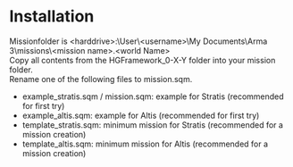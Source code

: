 # Installation
Missionfolder is \<harddrive>:\User\\\<username>\My Documents\Arma 3\missions\\\<mission name>.\<world Name>  
Copy all contents from the HGFramework_0-X-Y folder into your mission folder.  
Rename one of the following files to mission.sqm.  
* example_stratis.sqm / mission.sqm: example for Stratis (recommended for first try)
* example_altis.sqm: example for Altis (recommended for first try)
* template_stratis.sqm: minimum mission for Stratis (recommended for a mission creation)
* template_altis.sqm: minimum mission for Altis (recommended for a mission creation)